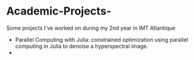 # Academic-Projects-
Some projects I've worked on during my 2nd year in IMT Atlantique
* Parallel Computing with Julia: constrained optimization using parallel computing in Julia to denoise a hyperspectral image.
* 
